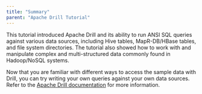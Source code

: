 ```yaml
---
title: "Summary"
parent: "Apache Drill Tutorial"
---
```

This tutorial introduced Apache Drill and its ability to run ANSI SQL queries
against various data sources, including Hive tables, MapR-DB/HBase tables, and
file system directories. The tutorial also showed how to work with and
manipulate complex and multi-structured data commonly found in Hadoop/NoSQL
systems.

Now that you are familiar with different ways to access the sample data with
Drill, you can try writing your own queries against your own data sources.
Refer to the [Apache Drill documentation](/drill/docs) for more information.